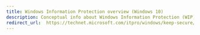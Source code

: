 ```yaml
---
title: Windows Information Protection overview (Windows 10)
description: Conceptual info about Windows Information Protection (WIP), formerly known as Windows Information Protection (WIP).
redirect_url:  https://technet.microsoft.com/itpro/windows/keep-secure/protect-enterprise-data-using-wip
---
```

